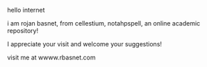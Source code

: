 hello internet

i am rojan basnet, from cellestium, notahpspell, an online academic repository!

I appreciate your visit and welcome your suggestions!

visit me at wwww.rbasnet.com

